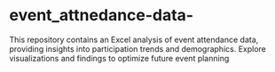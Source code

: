 # event_attnedance-data-
This repository contains an Excel analysis of event attendance data, providing insights into participation trends and demographics. Explore visualizations and findings to optimize future event planning
